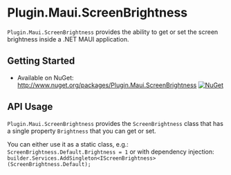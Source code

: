 # Plugin.Maui.ScreenBrightness

`Plugin.Maui.ScreenBrightness` provides the ability to get or set the screen brightness inside a .NET MAUI application.

## Getting Started

* Available on NuGet: <http://www.nuget.org/packages/Plugin.Maui.ScreenBrightness> [![NuGet](https://img.shields.io/nuget/v/Plugin.Maui.ScreenBrightness.svg?label=NuGet)](https://www.nuget.org/packages/Plugin.Maui.ScreenBrightness/)

## API Usage

`Plugin.Maui.ScreenBrightness` provides the `ScreenBrightness` class that has a single property `Brightness` that you can get or set.

You can either use it as a static class, e.g.: `ScreenBrightness.Default.Brightness = 1` or with dependency injection: `builder.Services.AddSingleton<IScreenBrightness>(ScreenBrightness.Default);`